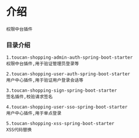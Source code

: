 # 介绍
    权限中台插件
    
### 目录介绍
    
    1.toucan-shopping-admin-auth-spring-boot-starter
    权限中台插件,用于验证管理员登录等
    
    2.toucan-shopping-user-auth-spring-boot-starter
    用户中心插件,用于验证用户登录会话等
    
    3.toucan-shopping-sign-spring-boot-starter
    签名插件,校验请求签名
    
    4.toucan-shopping-user-sso-spring-boot-starter
    用户中心插件,用于单点登录
    
    5.toucan-shopping-xss-spring-boot-starter
    XSS代码替换